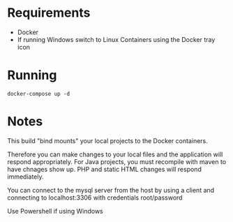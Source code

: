 # Requirements
* Docker
* If running Windows switch to Linux Containers using the Docker tray icon	 


# Running
```
docker-compose up -d
```

# Notes
This build "bind mounts" your local projects to the Docker containers. 

Therefore you can make changes to your local files and the application will respond appropriately. For Java projects, you must recompile with maven to have chnages show up. PHP and static HTML changes will respond immediately.

You can connect to the mysql server from the host by using a client and connecting to localhost:3306 with credentials root/password

Use Powershell if using Windows

